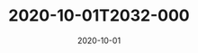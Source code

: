 ---
date: 2020-10-01
title: 2020-10-01T2032-000
hero: 2020/2020-10-01T2032-000.jpeg

# briefly describe the image…
alt: ''

# insert the closed caption text after the three-dash break…
# (include line-breaks, punctuation, and capitalization)
---